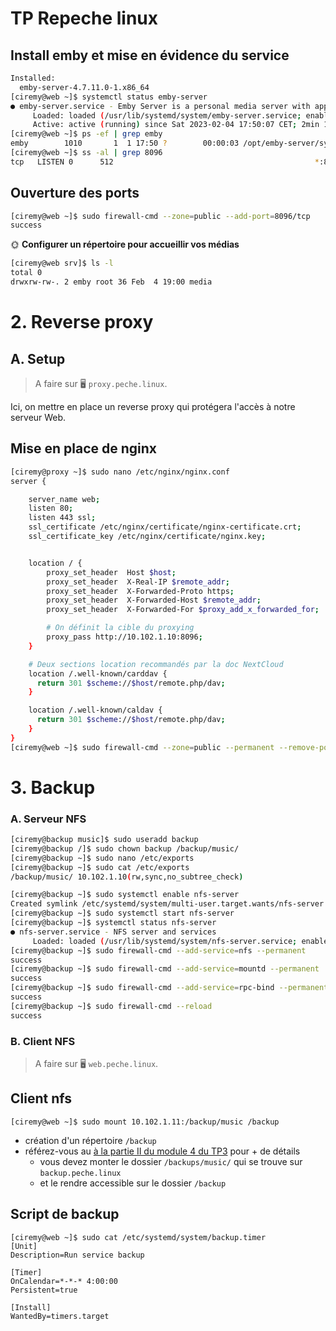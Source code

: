 # TP Repeche linux

## Install emby et mise en évidence du service

```bash
Installed:
  emby-server-4.7.11.0-1.x86_64
[ciremy@web ~]$ systemctl status emby-server
● emby-server.service - Emby Server is a personal media server with apps on just about every device
     Loaded: loaded (/usr/lib/systemd/system/emby-server.service; enabled; vendor preset: disabled)
     Active: active (running) since Sat 2023-02-04 17:50:07 CET; 2min 18s ago
[ciremy@web ~]$ ps -ef | grep emby
emby        1010       1  1 17:50 ?        00:00:03 /opt/emby-server/system/EmbyServer -programdata /var/lib/emby -ffdetect /opt/emby-server/bin/ffdetect -ffmpeg /opt/emby-server/bin/ffmpeg -ffprobe /opt/emby-server/bin/ffprobe -restartexitcode 3 -updatepackage emby-server-rpm_{version}_x86_64.rpm
[ciremy@web ~]$ ss -al | grep 8096
tcp   LISTEN 0      512                                             *:8096                          *:*
```

## Ouverture des ports

```bash
[ciremy@web ~]$ sudo firewall-cmd --zone=public --add-port=8096/tcp
success
```

🌞 **Configurer un répertoire pour accueillir vos médias**

```bash
[ciremy@web srv]$ ls -l
total 0
drwxrw-rw-. 2 emby root 36 Feb  4 19:00 media
```

# 2. Reverse proxy

## A. Setup

> A faire sur 🖥️ `proxy.peche.linux`.

Ici, on mettre en place un reverse proxy qui protégera l'accès à notre serveur Web.

## Mise en place de nginx

```bash
[ciremy@proxy ~]$ sudo nano /etc/nginx/nginx.conf
server {

    server_name web;
    listen 80;
    listen 443 ssl;
    ssl_certificate /etc/nginx/certificate/nginx-certificate.crt;
    ssl_certificate_key /etc/nginx/certificate/nginx.key;


    location / {
        proxy_set_header  Host $host;
        proxy_set_header  X-Real-IP $remote_addr;
        proxy_set_header  X-Forwarded-Proto https;
        proxy_set_header  X-Forwarded-Host $remote_addr;
        proxy_set_header  X-Forwarded-For $proxy_add_x_forwarded_for;

        # On définit la cible du proxying
        proxy_pass http://10.102.1.10:8096;
    }

    # Deux sections location recommandés par la doc NextCloud
    location /.well-known/carddav {
      return 301 $scheme://$host/remote.php/dav;
    }

    location /.well-known/caldav {
      return 301 $scheme://$host/remote.php/dav;
    }
}
[ciremy@web ~]$ sudo firewall-cmd --zone=public --permanent --remove-port 80

```

# 3. Backup

### A. Serveur NFS

```bash
[ciremy@backup music]$ sudo useradd backup
[ciremy@backup /]$ sudo chown backup /backup/music/
[ciremy@backup ~]$ sudo nano /etc/exports
[ciremy@backup ~]$ sudo cat /etc/exports
/backup/music/ 10.102.1.10(rw,sync,no_subtree_check)

[ciremy@backup ~]$ sudo systemctl enable nfs-server
Created symlink /etc/systemd/system/multi-user.target.wants/nfs-server.service → /usr/lib/systemd/system/nfs-server.service.
[ciremy@backup ~]$ sudo systemctl start nfs-server
[ciremy@backup ~]$ systemctl status nfs-server
● nfs-server.service - NFS server and services
     Loaded: loaded (/usr/lib/systemd/system/nfs-server.service; enabled;
[ciremy@backup ~]$ sudo firewall-cmd --add-service=nfs --permanent
success
[ciremy@backup ~]$ sudo firewall-cmd --add-service=mountd --permanent
success
[ciremy@backup ~]$ sudo firewall-cmd --add-service=rpc-bind --permanent
success
[ciremy@backup ~]$ sudo firewall-cmd --reload
success
```

### B. Client NFS

> A faire sur 🖥️ `web.peche.linux`.

## Client nfs

```
[ciremy@web ~]$ sudo mount 10.102.1.11:/backup/music /backup
```

- création d'un répertoire `/backup`
- référez-vous au [à la partie II du module 4 du TP3](../3/4-backup/README.md#ii-nfs) pour + de détails
  - vous devez monter le dossier `/backups/music/` qui se trouve sur `backup.peche.linux`
  - et le rendre accessible sur le dossier `/backup`

## Script de backup

```
[ciremy@web ~]$ sudo cat /etc/systemd/system/backup.timer
[Unit]
Description=Run service backup

[Timer]
OnCalendar=*-*-* 4:00:00
Persistent=true

[Install]
WantedBy=timers.target
```
